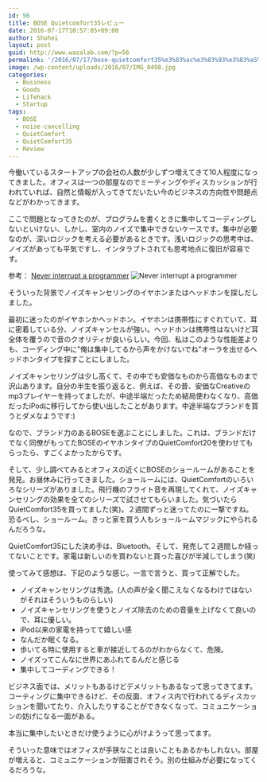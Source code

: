 ```yaml
---
id: 56
title: BOSE Quietcomfort35レビュー
date: 2016-07-17T10:57:05+09:00
author: Shohei
layout: post
guid: http://www.wazalab.com/?p=56
permalink: '/2016/07/17/bose-quietcomfort35%e3%83%ac%e3%83%93%e3%83%a5%e3%83%bc/'
image: /wp-content/uploads/2016/07/IMG_0498.jpg
categories:
  - Business
  - Goods
  - Lifehack
  - Startup
tags:
  - BOSE
  - noise-cancelling
  - QuietComfort
  - QuietComfort35
  - Review
---
```

今働いているスタートアップの会社の人数が少しずつ増えてきて10人程度になってきました。オフィスは一つの部屋なのでミーティングやディスカッションが行われていれば、自然と情報が入ってきてだいたい今のビジネスの方向性や問題点などがわかってきます。

ここで問題となってきたのが、プログラムを書くときに集中してコーディングしないといけない、しかし、室内のノイズで集中できないケースです。集中が必要なのが、深いロジックを考える必要があるときです。浅いロジックの思考中は、ノイズがあっても平気ですし、インタラプトされても思考地点に復旧が容易です。

参考： [Never interrupt a programmer](http://imgur.com/gallery/3uyRWGJ)
<img src="http://www.wazalab.com/wp-content/uploads/2016/07/3uyRWGJ.jpg" alt="Never interrupt a programmer" />

そういった背景でノイズキャンセリングのイヤホンまたはヘッドホンを探しだしました。

最初に迷ったのがイヤホンかヘッドホン。イヤホンは携帯性にすぐれていて、耳に密着している分、ノイズキャンセルが強い。ヘッドホンは携帯性はないけど耳全体を覆うので音のクオリティが良いらしい。今回、私はこのような性能差よりも、コーディング中に"俺は集中してるから声をかけないでね"オーラを出せるヘッドホンタイプを探すことにしました。

ノイズキャンセリングは少し高くて、その中でも安価なものから高価なものまで沢山あります。自分の半生を振り返ると、例えば、その昔、安価なCreativeのmp3プレイヤーを持ってましたが、中途半端だったため結局使わなくなり、高価だったiPodに移行してから使い出したことがあります。中途半端なブランドを買うとダメなようです:)

なので、ブランド力のあるBOSEを選ぶことにしました。これは、ブランドだけでなく同僚がもってたBOSEのイヤホンタイプのQuietComfort20を使わせてもらったら、すごくよかったからです。

そして、少し調べてみるとオフィスの近くにBOSEのショールームがあることを発見。お昼休みに行ってきました。ショールームには、QuietComfortのいろいろなシリーズがありました。飛行機のフライト音を再現してくれて、ノイズキャンセリングの効果を全てのシリーズで試させてもらいました。気づいたらQuietComfort35を買ってました(笑)。２週間ずっと迷ってたのに一撃ですね。恐るべし、ショールーム。きっと家を買う人もショールームマジックにやられるんだろうな。

QuietComfort35にした決め手は、Bluetooth。そして、発売して２週間しか経ってないことです。家電は新しいのを買わないと買った喜びが半減してしまう(笑)

使ってみて感想は、下記のような感じ。一言で言うと、買って正解でした。

* ノイズキャンセリングは秀逸。(人の声が全く聞こえなくなるわけではないがそれはそういうものらしい)
* ノイズキャンセリングを使うとノイズ除去のための音量を上げなくて良いので、耳に優しい。
* iPod以来の家電を持ってて嬉しい感
* なんだか眠くなる。
* 歩いてる時に使用すると車が接近してるのがわからなくて、危険。
* ノイズってこんなに世界にあふれてるんだと感じる
* 集中してコーディングできる！

ビジネス面では、メリットもあるけどデメリットもあるなって思ってきてます。コーティングに集中できるけど、その反面、オフィス内で行われてるディスカッションを聞いてたり、介入したりすることができなくなって、コミュニケーションの妨げになる一面がある。

本当に集中したいときだけ使うように心がけようって思ってます。

そういった意味ではオフィスが手狭なことは良いこともあるかもしれない。部屋が増えると、コミュニケーションが阻害されそう。別の仕組みが必要になってくるだろうな。